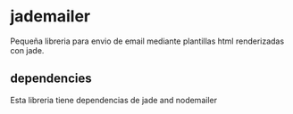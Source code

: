 # jademailer
Pequeña libreria para envio de email mediante plantillas html renderizadas con jade.

## dependencies
Esta libreria tiene dependencias de jade and nodemailer
